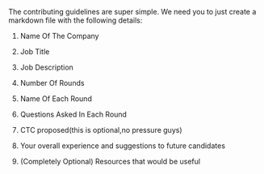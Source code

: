 The contributing guidelines are super simple. We need you to just create a markdown file with the following details:

1. Name Of The Company

2. Job Title

3. Job Description

4. Number Of Rounds

5. Name Of Each Round

6. Questions Asked In Each Round

7. CTC proposed(this is optional,no pressure guys)

8. Your overall experience and suggestions to future candidates

9. (Completely Optional) Resources that would be useful
